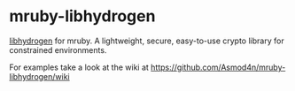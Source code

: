 # mruby-libhydrogen
[libhydrogen](https://github.com/jedisct1/libhydrogen) for mruby.
A lightweight, secure, easy-to-use crypto library for constrained environments.


For examples take a look at the wiki at https://github.com/Asmod4n/mruby-libhydrogen/wiki
